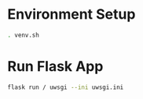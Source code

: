 # Environment Setup
```bash
. venv.sh
```

# Run Flask App
```bash
flask run / uwsgi --ini uwsgi.ini
```